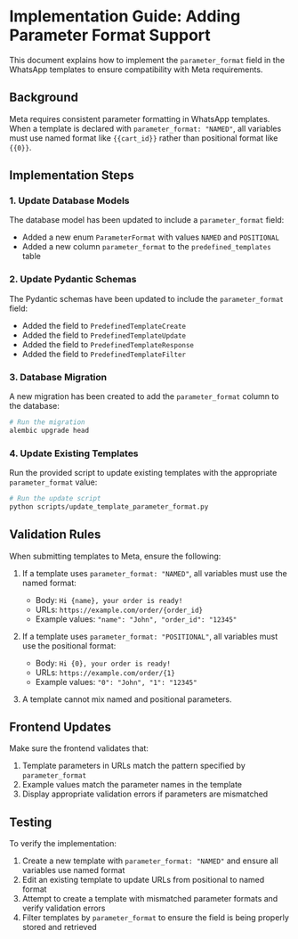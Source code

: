 # Implementation Guide: Adding Parameter Format Support

This document explains how to implement the `parameter_format` field in the WhatsApp templates to ensure compatibility with Meta requirements.

## Background

Meta requires consistent parameter formatting in WhatsApp templates. When a template is declared with `parameter_format: "NAMED"`, all variables must use named format like `{{cart_id}}` rather than positional format like `{{0}}`.

## Implementation Steps

### 1. Update Database Models

The database model has been updated to include a `parameter_format` field:

- Added a new enum `ParameterFormat` with values `NAMED` and `POSITIONAL`
- Added a new column `parameter_format` to the `predefined_templates` table

### 2. Update Pydantic Schemas

The Pydantic schemas have been updated to include the `parameter_format` field:

- Added the field to `PredefinedTemplateCreate`
- Added the field to `PredefinedTemplateUpdate`
- Added the field to `PredefinedTemplateResponse`
- Added the field to `PredefinedTemplateFilter`

### 3. Database Migration

A new migration has been created to add the `parameter_format` column to the database:

```bash
# Run the migration
alembic upgrade head
```

### 4. Update Existing Templates

Run the provided script to update existing templates with the appropriate `parameter_format` value:

```bash
# Run the update script
python scripts/update_template_parameter_format.py
```

## Validation Rules

When submitting templates to Meta, ensure the following:

1. If a template uses `parameter_format: "NAMED"`, all variables must use the named format:
   - Body: `Hi {name}, your order is ready!`
   - URLs: `https://example.com/order/{order_id}`
   - Example values: `"name": "John", "order_id": "12345"`

2. If a template uses `parameter_format: "POSITIONAL"`, all variables must use the positional format:
   - Body: `Hi {0}, your order is ready!`
   - URLs: `https://example.com/order/{1}`
   - Example values: `"0": "John", "1": "12345"`

3. A template cannot mix named and positional parameters.

## Frontend Updates

Make sure the frontend validates that:

1. Template parameters in URLs match the pattern specified by `parameter_format`
2. Example values match the parameter names in the template
3. Display appropriate validation errors if parameters are mismatched

## Testing

To verify the implementation:

1. Create a new template with `parameter_format: "NAMED"` and ensure all variables use named format
2. Edit an existing template to update URLs from positional to named format
3. Attempt to create a template with mismatched parameter formats and verify validation errors
4. Filter templates by `parameter_format` to ensure the field is being properly stored and retrieved 